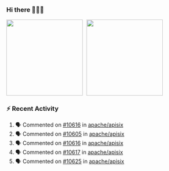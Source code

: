 ### Hi there 👋👋👋

<div style="display: flex; gap: 10px;">
  <img height="200px" src="https://github-readme-stats.vercel.app/api?username=Vacant2333&show_icons=true&theme=flag-india&count_private=true&hide_rank=true&include_all_commits=true">
  <img height="200px" src="https://github-readme-stats.vercel.app/api/top-langs/?username=Vacant2333&layout=donut">
</div>

### :zap: Recent Activity

<!--START_SECTION:activity-->
1. 🗣 Commented on [#10616](https://github.com/apache/apisix/pull/10616#issuecomment-1851363775) in [apache/apisix](https://github.com/apache/apisix)
2. 🗣 Commented on [#10605](https://github.com/apache/apisix/issues/10605#issuecomment-1851158541) in [apache/apisix](https://github.com/apache/apisix)
3. 🗣 Commented on [#10616](https://github.com/apache/apisix/pull/10616#issuecomment-1849660987) in [apache/apisix](https://github.com/apache/apisix)
4. 🗣 Commented on [#10617](https://github.com/apache/apisix/issues/10617#issuecomment-1849029239) in [apache/apisix](https://github.com/apache/apisix)
5. 🗣 Commented on [#10625](https://github.com/apache/apisix/issues/10625#issuecomment-1849027619) in [apache/apisix](https://github.com/apache/apisix)
<!--END_SECTION:activity-->
